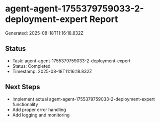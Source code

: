 # agent-agent-1755379759033-2-deployment-expert Report

Generated: 2025-08-18T11:16:18.832Z

## Status
- Task: agent-agent-1755379759033-2-deployment-expert
- Status: Completed
- Timestamp: 2025-08-18T11:16:18.832Z

## Next Steps
- Implement actual agent-agent-1755379759033-2-deployment-expert functionality
- Add proper error handling
- Add logging and monitoring
